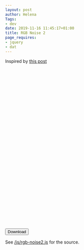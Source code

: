 ```yaml
---
layout: post
author: Helena
Tags:
- dev
date: 2019-11-16 11:45:17+01:00
title: RGB Noise 2
page_requires:
- jquery
- dat
---
```


Inspired by [this post](https://www.reddit.com/r/generative/comments/e8iax2/rgb_burn_holes/)

<style type="text/css">
.multiply { background: white;  }
.multiply path { mix-blend-mode: multiply;  }
.multiply circle { mix-blend-mode: multiply;  }

.screen { background: black;  }
.screen path { mix-blend-mode: screen;  }
.screen circle { mix-blend-mode: screen;  }
</style>

<svg id="plot" width="500" height="500" viewBox="0 0 540 540"
     xmlns="http://www.w3.org/2000/svg">
</svg>

<button id="download">Download</button>
<script src="/js/download-svg.js"></script>
<script type="text/javascript">
bindDownloadButton("download", "plot");
</script>


<script src="/js/rgb-noise2.js"></script>
See [/js/rgb-noise2.js](/js/rgb-noise2.js) for the source.

